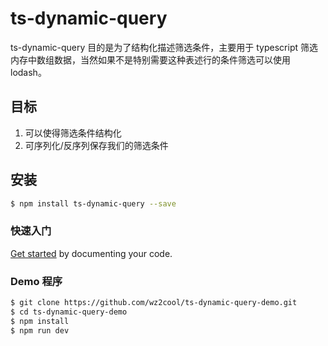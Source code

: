 # ts-dynamic-query

ts-dynamic-query 目的是为了结构化描述筛选条件，主要用于 typescript 筛选内存中数组数据，当然如果不是特别需要这种表述行的条件筛选可以使用 lodash。

## 目标

1. 可以使得筛选条件结构化
2. 可序列化/反序列保存我们的筛选条件

## 安装

```bash
$ npm install ts-dynamic-query --save
```

### 快速入门

[Get started](./docs/GETTING-STARTED.md) by documenting your code.

### Demo 程序

```bash
$ git clone https://github.com/wz2cool/ts-dynamic-query-demo.git
$ cd ts-dynamic-query-demo
$ npm install
$ npm run dev
```
